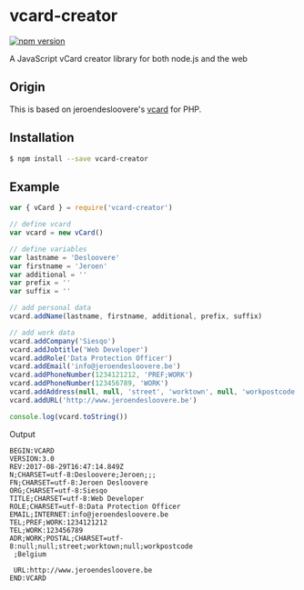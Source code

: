 # vcard-creator
[![npm version](https://badge.fury.io/js/vcard-creator.svg)](https://badge.fury.io/js/vcard-creator)

A JavaScript vCard creator library for both node.js and the web

## Origin
This is based on jeroendesloovere's
[vcard](https://github.com/jeroendesloovere/vcard) for PHP.

## Installation

``` bash
$ npm install --save vcard-creator
```

## Example

```javascript
var { vCard } = require('vcard-creator')

// define vcard
var vcard = new vCard()

// define variables
var lastname = 'Desloovere'
var firstname = 'Jeroen'
var additional = ''
var prefix = ''
var suffix = ''

// add personal data
vcard.addName(lastname, firstname, additional, prefix, suffix)

// add work data
vcard.addCompany('Siesqo')
vcard.addJobtitle('Web Developer')
vcard.addRole('Data Protection Officer')
vcard.addEmail('info@jeroendesloovere.be')
vcard.addPhoneNumber(1234121212, 'PREF;WORK')
vcard.addPhoneNumber(123456789, 'WORK')
vcard.addAddress(null, null, 'street', 'worktown', null, 'workpostcode', 'Belgium')
vcard.addURL('http://www.jeroendesloovere.be')

console.log(vcard.toString())
```

Output
```
BEGIN:VCARD
VERSION:3.0
REV:2017-08-29T16:47:14.849Z
N;CHARSET=utf-8:Desloovere;Jeroen;;;
FN;CHARSET=utf-8:Jeroen Desloovere
ORG;CHARSET=utf-8:Siesqo
TITLE;CHARSET=utf-8:Web Developer
ROLE;CHARSET=utf-8:Data Protection Officer
EMAIL;INTERNET:info@jeroendesloovere.be
TEL;PREF;WORK:1234121212
TEL;WORK:123456789
ADR;WORK;POSTAL;CHARSET=utf-8:null;null;street;worktown;null;workpostcode
 ;Belgium

 URL:http://www.jeroendesloovere.be
END:VCARD
```
